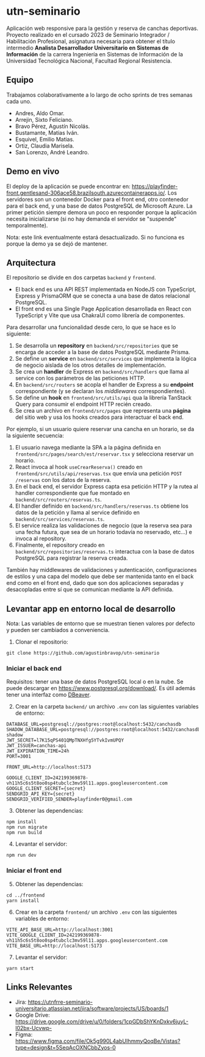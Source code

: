 # utn-seminario

Aplicación web responsive para la gestión y reserva de canchas deportivas. Proyecto realizado en el cursado 2023 de Seminario Integrador / Habilitación Profesional,
asignatura necesaria para obtener el título intermedio **Analista Desarrollador Universitario en Sistemas de Información**
de la carrera Ingeniería en Sistemas de Información de la Universidad Tecnológica Nacional, Facultad Regional Resistencia.

## Equipo

Trabajamos colaborativamente a lo largo de ocho sprints de tres semanas cada uno.

- Andres, Aldo Omar.
- Arrejin, Sixto Feliciano.
- Bravo Pérez, Agustín Nicolás.
- Bustamante, Matias Iván.
- Esquivel, Emilio Matias.
- Ortiz, Claudia Marisela.
- San Lorenzo, André Leandro.

## Demo en vivo

El deploy de la aplicación se puede encontrar en: https://playfinder-front.gentlesand-306ace58.brazilsouth.azurecontainerapps.io/.
Los servidores son un contenedor Docker para el front end, otro contenedor para el back end, y una base de datos PostgreSQL de Microsoft Azure.
La primer petición siempre demora un poco en responder porque la aplicación necesita inicializarse (si no hay demanda el servidor se "suspende" temporalmente).

Nota: este link eventualmente estará desactualizado. Si no funciona es porque la demo ya se dejó de mantener.

## Arquitectura

El repositorio se divide en dos carpetas `backend` y `frontend`.

- El back end es una API REST implementada en NodeJS con TypeScript, Express y PrismaORM que se conecta a una base de datos relacional PostgreSQL.
- El front end es una Single Page Application desarrollada en React con TypeScript y Vite que usa ChakraUI como librería de componentes.

Para desarrollar una funcionalidad desde cero, lo que se hace es lo siguiente:

1. Se desarrolla un **repository** en `backend/src/repositories` que se encarga de acceder a la base de datos PostgreSQL mediante Prisma.
2. Se define un **service** en `backend/src/services` que implementa la lógica de negocio aislada de los otros detalles de implementación.
3. Se crea un **handler** de Express en `backend/src/handlers` que llama al service con los parámetros de las peticiones HTTP.
4. En `backend/src/routers` se acopla el handler de Express a su **endpoint** correspondiente (y se declaran los _middlewares_ correspondientes).
5. Se define un **hook** en `frontend/src/utils/api` qua la librería TanStack Query para consumir el endpoint HTTP recién creado.
6. Se crea un archivo en `frontend/src/pages` que representa una **página** del sitio web y usa los hooks creados para interactuar el back end.

Por ejemplo, si un usuario quiere reservar una cancha en un horario, se da la siguiente secuencia:

1. El usuario navega mediante la SPA a la página definida en `frontend/src/pages/search/est/reservar.tsx` y selecciona reservar un horario.
2. React invoca al hook `useCrearReserva()` creado en `frontend/src/utils/api/reservas.tsx` que envía una petición `POST /reservas` con los datos de la reserva.
3. En el back end, el servidor Express capta esa petición HTTP y la rutea al handler correspondiente que fue montado en `backend/src/routers/reservas.ts`.
4. El handler definido en `backend/src/handlers/reservas.ts` obtiene los datos de la petición y llama al service definido en `backend/src/services/reservas.ts`.
5. El service realiza las validaciones de negocio (que la reserva sea para una fecha futura, que sea de un horario todavía no reservado, etc...) e invoca al repository.
6. Finalmente, el repository creado en `backend/src/repositories/reservas.ts` interactua con la base de datos PostgreSQL para registrar la reserva creada.

También hay middlewares de validaciones y autenticación, configuraciones de estilos y una capa del modelo que debe ser mantenida tanto en el back end
como en el front end, dado que son dos aplicaciones separadas y desacopladas entre sí que se comunican mediante la API definida.

## Levantar app en entorno local de desarrollo

Nota: Las variables de entorno que se muestran tienen valores por defecto y pueden ser cambiados a conveniencia.

1. Clonar el repositorio:

```
git clone https://github.com/agustinbravop/utn-seminario
```

### Iniciar el back end

Requisitos: tener una base de datos PostgreSQL local o en la nube. Se puede descargar en https://www.postgresql.org/download/. Es útil además tener una interfaz como [DBeaver](https://dbeaver.io/download/).

2. Crear en la carpeta `backend/` un archivo `.env` con las siguientes variables de entorno:

```shell
DATABASE_URL=postgresql://postgres:root@localhost:5432/canchasdb
SHADOW_DATABASE_URL=postgresql://postgres:root@localhost:5432/canchasdb-shadow
JWT_SECRET=l7K15qPS401QMpTNXHfg5YTvkIvmUPQY
JWT_ISSUER=canchas-api
JWT_EXPIRATION_TIME=24h
PORT=3001

FRONT_URL=http://localhost:5173

GOOGLE_CLIENT_ID=242199369878-vh11h5c6s5t8oo0sp4tubclc3mv59l11.apps.googleusercontent.com
GOOGLE_CLIENT_SECRET={secret}
SENDGRID_API_KEY={secret}
SENDGRID_VERIFIED_SENDER=playfinder0@gmail.com
```

3. Obtener las dependencias:

```
npm install
npm run migrate
npm run build
```

4. Levantar el servidor:

```
npm run dev
```

### Iniciar el front end

5. Obtener las dependencias:

```
cd ../frontend
yarn install
```

6. Crear en la carpeta `frontend/` un archivo `.env` con las siguientes variables de entorno:

```shell
VITE_API_BASE_URL=http://localhost:3001
VITE_GOOGLE_CLIENT_ID=242199369878-vh11h5c6s5t8oo0sp4tubclc3mv59l11.apps.googleusercontent.com
VITE_BASE_URL=http://localhost:5173
```

7. Levantar el servidor:

```
yarn start
```

## Links Relevantes

- Jira: https://utnfrre-seminario-universitario.atlassian.net/jira/software/projects/US/boards/1
- Google Drive: https://drive.google.com/drive/u/0/folders/1cpGDbShYKnDxkv6juyL-l02bx-Ucvwp-
- Figma: https://www.figma.com/file/Ok5g990L4abUIhmmyQoqBe/Vistas?type=design&t=5SeqAcOXNCbbZyos-0
